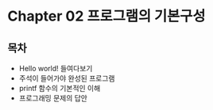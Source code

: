 # Chapter 02 프로그램의 기본구성



## 목차

- Hello world! 들여다보기
- 주석이 들어가야 완성된 프로그램
- printf 함수의 기본적인 이해
- 프로그래밍 문제의 답안



